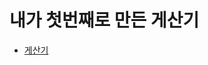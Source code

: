 #  내가 첫번째로 만든 게산기 
- [게산기](https://github.com/guozhe0517/gyesangi/blob/master/app/src/main/java/com/guozhe/android/gyesangi/MainActivity.java)
